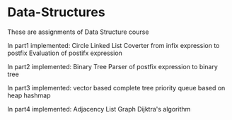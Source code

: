 # Data-Structures
These are assignments of Data Structure course

In part1 implemented: 
  Circle Linked List
  Coverter from infix expression to postfix
  Evaluation of postifx expression

In part2 implemented:
  Binary Tree
  Parser of postfix expression to binary tree

In part3 implemented:
  vector based complete tree
  priority queue based on heap
  hashmap
  
In part4 implemented: 
  Adjacency List Graph
  Dijktra's algorithm
